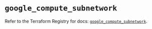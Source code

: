 # `google_compute_subnetwork`

Refer to the Terraform Registry for docs: [`google_compute_subnetwork`](https://registry.terraform.io/providers/hashicorp/google/6.46.0/docs/resources/compute_subnetwork).
